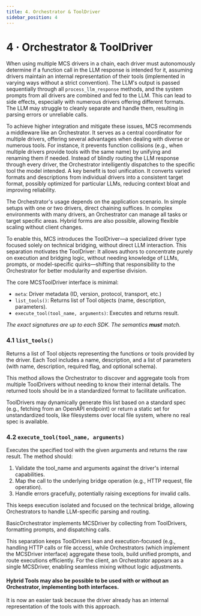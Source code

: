 ```yaml
---
title: 4. Orchestrator & ToolDriver
sidebar_position: 4
---
```


# 4 · Orchestrator & ToolDriver

When using multiple MCS drivers in a chain, each driver must autonomously determine if a function call in the LLM response is intended for it, assuming drivers maintain an internal representation of their tools (implemented in varying ways without a strict convention). The LLM's output is passed sequentially through all `process_llm_response` methods, and the system prompts from all drivers are combined and fed to the LLM. This can lead to side effects, especially with numerous drivers offering different formats. The LLM may struggle to cleanly separate and handle them, resulting in parsing errors or unreliable calls.

To achieve higher integration and mitigate these issues, MCS recommends a middleware like an Orchestrator. It serves as a central coordinator for multiple drivers, offering several advantages when dealing with diverse or numerous tools. For instance, it prevents function collisions (e.g., when multiple drivers provide tools with the same name) by unifying and renaming them if needed. Instead of blindly routing the LLM response through every driver, the Orchestrator intelligently dispatches to the specific tool the model intended. A key benefit is tool unification. It converts varied formats and descriptions from individual drivers into a consistent target format, possibly optimized for particular LLMs, reducing context bloat and improving reliability.

The Orchestrator's usage depends on the application scenario. In simple setups with one or two drivers, direct chaining suffices. In complex environments with many drivers, an Orchestrator can manage all tasks or target specific areas. Hybrid forms are also possible, allowing flexible scaling without client changes.

To enable this, MCS introduces the ToolDriver—a specialized driver type focused solely on technical bridging, without direct LLM interaction. This separation motivates the ToolDriver: It allows authors to concentrate purely on execution and bridging logic, without needing knowledge of LLMs, prompts, or model-specific quirks—shifting that responsibility to the Orchestrator for better modularity and expertise division.

The core MCSToolDriver interface is minimal:

- `meta`: Driver metadata (ID, version, protocol, transport, etc.)
- `list_tools()`: Returns list of Tool objects (name, description, parameters).
- `execute_tool(tool_name, arguments)`: Executes and returns result.

*The exact signatures are up to each SDK. The semantics **must** match.*

### 4.1 `list_tools()`

Returns a list of Tool objects representing the functions or tools provided by the driver. Each Tool includes a name, description, and a list of parameters (with name, description, required flag, and optional schema).

This method allows the Orchestrator to discover and aggregate tools from multiple ToolDrivers without needing to know their internal details. The returned tools should be in a standardized format to facilitate unification.

ToolDrivers may dynamically generate this list based on a standard spec (e.g., fetching from an OpenAPI endpoint) or return a static set for unstandardized tools, like filesystems over local file system, where no real spec is available.

### 4.2 `execute_tool(tool_name, arguments)`

Executes the specified tool with the given arguments and returns the raw result. The method should:

1) Validate the tool_name and arguments against the driver's internal capabilities.
2) Map the call to the underlying bridge operation (e.g., HTTP request, file operation).
3) Handle errors gracefully, potentially raising exceptions for invalid calls.

This keeps execution isolated and focused on the technical bridge, allowing Orchestrators to handle LLM-specific parsing and routing.

BasicOrchestrator implements MCSDriver by collecting from ToolDrivers, formatting prompts, and dispatching calls.

This separation keeps ToolDrivers lean and execution-focused (e.g., handling HTTP calls or file access), while Orchestrators (which implement the MCSDriver interface) aggregate these tools, build unified prompts, and route executions efficiently. For the client, an Orchestrator appears as a single MCSDriver, enabling seamless mixing without logic adjustments.

#### Hybrid Tools may also be possible to be used with or without an Orchestrator, implementing both interfaces.
It is now an easier task because the driver already has an internal representation of the tools with this approach.